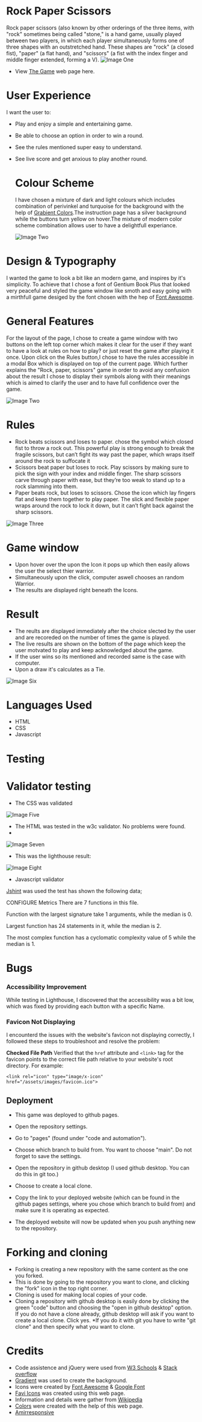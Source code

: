 # Rock Paper Scissors 



Rock paper scissors (also known by other orderings of the three items, with "rock" sometimes being called "stone," is a hand game, usually played between two players, in which each player simultaneously forms one of three shapes with an outstretched hand. These shapes are "rock" (a closed fist), "paper" (a flat hand), and "scissors" (a fist with the index finger and middle finger extended, forming a V).
![Image One](assets/images/image-eleven.png)
  
  * View [The Game](https://srz97.github.io/Rock-paper-scissors-Game/) web page here.
  
 #  User Experience
 
 I want the user to:

* Play and enjoy a simple and entertaining game.
* Be able to choose an option in order to win a round.
* See the rules mentioned super easy to understand.
* See live score and get anxious to play another round.


  # Colour Scheme
  
  I have chosen a mixture of dark and light colours which includes combination of perivinkel and turquoise for the background with the help of  [Grabient Colors](https://cssgradient.io/gradient-backgrounds/).The instruction page has a silver background while the buttons turn yellow on hover.The mixture of modern color scheme combination allows user to have a delightfull experiance.
  
  
  ![Image Two](assets/images/image-two.png)
  
# Design & Typography


I wanted the game to look a bit like an modern game, and inspires by it's simplicity. To achieve that I chose a font of Gentium Book Plus that looked very peaceful and styled the game window like smoth and easy going with a mirthfull game desiged by the font  chosen with the hep of [Font Awesome](https://fontawesome.com/).

  
# General Features

For the layout of the page, I chose to create a game window with two buttons on the left top corner which makes it clear for the user if they want to have a look at rules on how to play? or just reset the game after playing it once. Upon click on the Rules button,I chose to have the rules accessible in a modal Box  which is displayed on top of the current page. Which further explains the  "Rock, paper, scissors" game in order to avoid any confusion about the result I chose to display their symbols along with their meanings which is aimed to clarify the user and to have full confidence over the game.

  ![Image Two](assets/images/image-three.png)
  
 # Rules
  
* Rock beats scissors and loses to paper. chose the symbol which closed fist to throw a rock out. This powerful play is strong enough to break the fragile scissors, but can’t fight its way past the paper, which wraps itself around the rock to suffocate it
* Scissors beat paper but loses to rock. Play scissors by making sure to pick the sign with your index and middle finger. The sharp scissors carve through paper with ease, but they’re too weak to stand up to a rock slamming into them.
* Paper beats rock, but loses to scissors. Chose the icon which lay fingers flat and keep them together to play paper. The slick and flexible paper wraps around the rock to lock it down, but it can’t fight back against the sharp scissors.
  
![Image Three](assets/images/image-three.png)

# Game window  

* Upon hover over the upon the Icon it pops up which then  easily allows the user the select thier warrior.
* Simultaneously upon the click, computer aswell chooses an random Warrior.
* The results are displayed right beneath the Icons.


# Result

* The reults are displayed immediately after the choice slected by the user and are recoreded on the number of times the game is played.
* The live results are shown on the bottom of the page which keep the user motvated to play and keep acknowledged about the game.
* If the user wins so its mentioned and recorded same is the case with computer.
* Upon a draw it's calculates as a Tie. 


![Image Six](assets/images/image-six.png)

# Languages Used

* HTML
* CSS
* Javascript

# Testing 
 
 # Validator testing
 
 * The CSS was validated 

![Image Five](assets/images/image-five.png)

* The HTML was tested in the w3c validator. No problems were found.
* 
![Image Seven](assets/images/image-seven.png)

* This was the lighthouse result:
  
![Image Eight](assets/images/image-eight.jpg)


* Javascript validator

[Jshint](https://jshint.com/) was used the test has shown the following data;

CONFIGURE
Metrics
There are 7 functions in this file.

Function with the largest signature take 1 arguments, while the median is 0.

Largest function has 24 statements in it, while the median is 2.

The most complex function has a cyclomatic complexity value of 5 while the median is 1.



# Bugs

 ### Accessibility Improvement
 
While testing in Lighthouse, I discovered that the accessibility was a bit low, which was fixed by providing each button with a specific Name.

### Favicon Not Displaying

I encounterd the issues with the website's favicon not displaying correctly, I followed these steps to troubleshoot and resolve the problem:

**Checked File Path** Verified that the `href` attribute and `<link>` tag for the favicon points to the correct file path relative to your website's root directory. For example:

 
`<link rel="icon" type="image/x-icon" href="/assets/images/favicon.ico">`


## Deployment

* This game was deployed to github pages.

* Open the repository settings.
* Go to "pages" (found under "code and automation").
* Choose which branch to build from. You want to choose "main". Do not forget to save the settings.
* Open the repository in github desktop (I used github desktop. You can do this in git too.)
* Choose to create a local clone.
* Copy the link to your deployed website (which can be found in the github pages settings, where you chose which branch to build from) and make sure it is   operating as expected.
* The deployed website will now be updated when you push anything new to the repository.

 # Forking and cloning
* Forking is creating a new repository with the same content as the one you forked.
* This is done by going to the repository you want to clone, and clicking the "fork" icon in the top right corner.
* Cloning is used for making local copies of your code.
* Cloning a repository with github desktop is easily done by clicking the green "code" button and choosing the "open in github desktop" option. If you do not have a clone already, github desktop will ask if you want to create a local clone. Click yes.
*If you do it with git you have to write "git clone" and then specify what you want to clone.

# Credits


* Code assistence and jQuery were used from [W3 Schools](https://www.w3schools.com/java/) & [Stack overflow](https://stackoverflow.com/questions/5132323/aligning-a-div-to-center-of-page-while-its-position-is-absolute) 
* [Gradient](https://cssgradient.io/gradient-backgrounds/) was used to create the background.
* Icons were created by [Font Awesome](https://fontawesome.com/) & [Google Font](https://fonts.google.com/)
* [Favi Icons](https://www.favicon.cc/) was created using this web page.
* Information and details were gather from [Wikipedia](https://sv.wikipedia.org/wiki/Portal:Huvudsida)
* [Colors](https://coolors.co/acb6e5-74ebd5-aaaaaa-151516-ffe66d) were created with the help of this web page.
* [Amirresponsive](https://ui.dev/amiresponsive)
